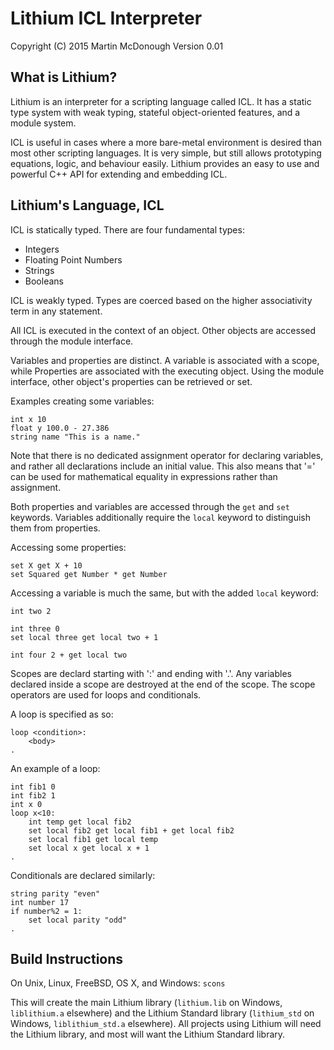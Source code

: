 Lithium ICL Interpreter
=======================

Copyright (C) 2015 Martin McDonough
Version 0.01

What is Lithium?
----------------

Lithium is an interpreter for a scripting language called ICL. It has a static
type system with weak typing, stateful object-oriented features, and a module
system.

ICL is useful in cases where a more bare-metal environment is desired than most
other scripting languages. It is very simple, but still allows prototyping
equations, logic, and behaviour easily. Lithium provides an easy to use and
powerful C++ API for extending and embedding ICL.

Lithium's Language, ICL
-----------------------

ICL is statically typed. There are four fundamental types:

 * Integers
 * Floating Point Numbers
 * Strings
 * Booleans

ICL is weakly typed. Types are coerced based on the higher associativity term
in any statement.

All ICL is executed in the context of an object. Other objects are accessed
through the module interface.

Variables and properties are distinct. A variable is associated with a scope,
while Properties are associated with the executing object. Using the module
interface, other object's properties can be retrieved or set.

Examples creating some variables:
```
int x 10
float y 100.0 - 27.386
string name "This is a name."
```

Note that there is no dedicated assignment operator for declaring variables,
and rather all declarations include an initial value. This also means that '='
can be used for mathematical equality in expressions rather than assignment.

Both properties and variables are accessed through the `get` and `set` 
keywords. Variables additionally require the `local` keyword to distinguish
them from properties.

Accessing some properties:
```
set X get X + 10
set Squared get Number * get Number
```

Accessing a variable is much the same, but with the added `local` keyword:
```
int two 2

int three 0
set local three get local two + 1

int four 2 + get local two
```

Scopes are declard starting with ':' and ending with '.'. Any variables
declared inside a scope are destroyed at the end of the scope. The scope
operators are used for loops and conditionals.

A loop is specified as so:
```
loop <condition>:
    <body>
.
```

An example of a loop:
```
int fib1 0
int fib2 1
int x 0
loop x<10:
    int temp get local fib2
    set local fib2 get local fib1 + get local fib2
    set local fib1 get local temp
    set local x get local x + 1
.
```

Conditionals are declared similarly:
```
string parity "even"
int number 17
if number%2 = 1:
    set local parity "odd"
.
```

Build Instructions
------------------

On Unix, Linux, FreeBSD, OS X, and Windows:
`scons`

This will create the main Lithium library (`lithium.lib` on Windows, 
`liblithium.a` elsewhere) and the Lithium Standard library (`lithium_std` on
Windows, `liblithium_std.a` elsewhere). All projects using Lithium will need
the Lithium library, and most will want the Lithium Standard library.
